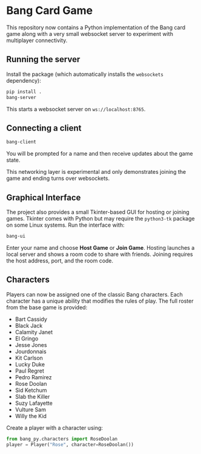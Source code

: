 # Bang Card Game

This repository now contains a Python implementation of the Bang card game along with a very small websocket server to experiment with multiplayer connectivity.

## Running the server

Install the package (which automatically installs the `websockets` dependency):

```bash
pip install .
bang-server
```

This starts a websocket server on `ws://localhost:8765`.

## Connecting a client

```bash
bang-client
```

You will be prompted for a name and then receive updates about the game state.

This networking layer is experimental and only demonstrates joining the game and ending turns over websockets.

## Graphical Interface

The project also provides a small Tkinter-based GUI for hosting or joining games. Tkinter comes with Python but may require the `python3-tk` package on some Linux systems.
Run the interface with:

```bash
bang-ui
```

Enter your name and choose **Host Game** or **Join Game**. Hosting launches a local server and shows a room code to share with friends. Joining requires the host address, port, and the room code.

## Characters

Players can now be assigned one of the classic Bang characters. Each character has a unique ability that modifies the rules of play. The full roster from the base game is provided:

- Bart Cassidy
- Black Jack
- Calamity Janet
- El Gringo
- Jesse Jones
- Jourdonnais
- Kit Carlson
- Lucky Duke
- Paul Regret
- Pedro Ramirez
- Rose Doolan
- Sid Ketchum
- Slab the Killer
- Suzy Lafayette
- Vulture Sam
- Willy the Kid

Create a player with a character using:

```python
from bang_py.characters import RoseDoolan
player = Player("Rose", character=RoseDoolan())
```


